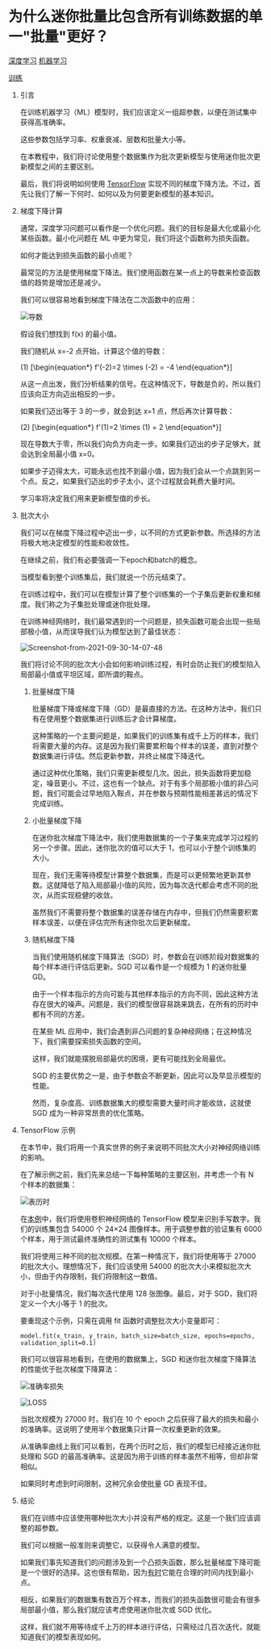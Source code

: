 # 为什么迷你批量比包含所有训练数据的单一"批量"更好？

[深度学习](https://www.baeldung.com/cs/category/ai/deep-learning) [机器学习](https://www.baeldung.com/cs/category/ai/ml)

[训练](https://www.baeldung.com/cs/tag/training)

1. 引言

    在训练机器学习（ML）模型时，我们应该定义一组超参数，以便在测试集中获得高准确率。

    这些参数包括学习率、权重衰减、层数和批量大小等。

    在本教程中，我们将讨论使用整个数据集作为批次更新模型与使用迷你批次更新模型之间的主要区别。

    最后，我们将说明如何使用 [TensorFlow](https://www.baeldung.com/cs/ml-open-source-libraries) 实现不同的梯度下降方法。不过，首先让我们了解一下何时、如何以及为何要更新模型的基本知识。

2. 梯度下降计算

    通常，深度学习问题可以看作是一个优化问题。我们的目标是最大化或最小化某些函数。最小化问题在 ML 中更为常见，我们将这个函数称为损失函数。

    如何才能达到损失函数的最小点呢？

    最常见的方法是使用梯度下降法。我们使用函数在某一点上的导数来检查函数值的趋势是增加还是减少。

    我们可以很容易地看到梯度下降法在二次函数中的应用：

    ![导数](pic/Derivative.webp)

    假设我们想找到 f(x) 的最小值。

    我们随机从 x=-2 点开始，计算这个值的导数：

    (1) \[\begin{equation*} f'(-2)=2 \times (-2) = -4 \end{equation*}\]

    从这一点出发，我们分析结果的信号。在这种情况下，导数是负的，所以我们应该向正方向迈出相反的一步。

    如果我们迈出等于 3 的一步，就会到达 x=1 点，然后再次计算导数：

    (2) \[\begin{equation*} f'(1)=2 \times (1) = 2 \end{equation*}\]

    现在导数大于零，所以我们向负方向走一步。如果我们迈出的步子足够大，就会达到全局最小值 x=0。

    如果步子迈得太大，可能永远也找不到最小值，因为我们会从一个点跳到另一个点。反之，如果我们迈出的步子太小，这个过程就会耗费大量时间。

    学习率将决定我们用来更新模型值的步长。

3. 批次大小

    我们可以在梯度下降过程中迈出一步，以不同的方式更新参数。所选择的方法将极大地决定模型的性能和收敛性。

    在继续之前，我们有必要强调一下epoch和batch的概念。

    当模型看到整个训练集后，我们就说一个历元结束了。

    在训练过程中，我们可以在模型计算了整个训练集的一个子集后更新权重和梯度。我们称之为子集批处理或迷你批处理。

    在训练神经网络时，我们最常遇到的一个问题是，损失函数可能会出现一些局部极小值，从而误导我们认为模型达到了最佳状态：

    ![Screenshot-from-2021-09-30-14-07-48](pic/Screenshot-from-2021-09-30-14-07-48.webp)

    我们将讨论不同的批次大小会如何影响训练过程，有时会防止我们的模型陷入局部最小值或平坦区域，即所谓的鞍点。

    1. 批量梯度下降

        批量梯度下降或梯度下降（GD）是最直接的方法。在这种方法中，我们只有在使用整个数据集进行训练后才会计算梯度。

        这种策略的一个主要问题是，如果我们的训练集有成千上万的样本，我们将需要大量的内存。这是因为我们需要累积每个样本的误差，直到对整个数据集进行评估。然后更新参数，并终止梯度下降迭代。

        通过这种优化策略，我们只需更新模型几次。因此，损失函数将更加稳定，噪音更小。不过，这也有一个缺点。对于有多个局部极小值的非凸问题，我们可能会过早地陷入鞍点，并在参数与预期性能相差甚远的情况下完成训练。

    2. 小批量梯度下降

        在迷你批次梯度下降法中，我们使用数据集的一个子集来完成学习过程的另一个步骤。因此，迷你批次的值可以大于 1，也可以小于整个训练集的大小。

        现在，我们无需等待模型计算整个数据集，而是可以更频繁地更新其参数。这就降低了陷入局部最小值的风险，因为每次迭代都会考虑不同的批次，从而实现稳健的收敛。

        虽然我们不需要将整个数据集的误差存储在内存中，但我们仍然需要积累样本误差，以便在评估完所有迷你批次后更新梯度。

    3. 随机梯度下降

        当我们使用随机梯度下降算法（SGD）时，参数会在训练阶段对数据集的每个样本进行评估后更新。SGD 可以看作是一个规模为 1 的迷你批量 GD。

        由于一个样本指示的方向可能与其他样本指示的方向不同，因此这种方法存在很大的噪声。问题是，我们的模型很容易跳来跳去，在所有的历时中都有不同的方差。

        在某些 ML 应用中，我们会遇到非凸问题的复杂神经网络；在这种情况下，我们需要探索损失函数的空间。

        这样，我们就能摆脱局部最优的困境，更有可能找到全局最优。

        SGD 的主要优势之一是，由于参数会不断更新，因此可以及早显示模型的性能。

        然而，复杂度高、训练数据集大的模型需要大量时间才能收敛，这就使 SGD 成为一种非常昂贵的优化策略。

4. TensorFlow 示例

    在本节中，我们将用一个真实世界的例子来说明不同批次大小对神经网络训练的影响。

    在了解示例之前，我们先来总结一下每种策略的主要区别，并考虑一个有 N 个样本的数据集：

    ![表历时](pic/Table-Epochs.webp)

    在[本例](https://keras.io/examples/vision/mnist_convnet/)中，我们将使用卷积神经网络的 TensorFlow 模型来识别手写数字。我们的训练集包含 54000 个 24×24 图像样本。用于调整参数的验证集有 6000 个样本，用于测试最终准确性的测试集有 10000 个样本。

    我们将使用三种不同的批次规模。在第一种情况下，我们将使用等于 27000 的批次大小。理想情况下，我们应该使用 54000 的批次大小来模拟批次大小，但由于内存限制，我们将限制这一数值。

    对于小批量情况，我们每次迭代使用 128 张图像。最后，对于 SGD，我们将定义一个大小等于 1 的批次。

    要重现这个示例，只需在调用 fit 函数时调整批次大小变量即可：

    `model.fit(x_train, y_train, batch_size=batch_size, epochs=epochs, validation_split=0.1)`

    我们可以很容易地看到，在使用的数据集上，SGD 和迷你批次梯度下降算法的性能优于批次梯度下降算法：

    ![准确率损失](pic/Accuracy.webp)

    ![LOSS](pic/Loss.webp)

    当批次规模为 27000 时，我们在 10 个 epoch 之后获得了最大的损失和最小的准确率。这说明了使用半个数据集只计算一次权重更新的效果。

    从准确率曲线上我们可以看到，在两个历时之后，我们的模型已经接近迷你批处理和 SGD 的最高准确率。这是因为用于训练的样本虽然不相等，但却非常相似。

    如果同时考虑到时间限制，这种冗余会使批量 GD 表现不佳。

5. 结论

    我们在训练中应该使用哪种批次大小并没有严格的规定。这是一个我们应该调整的超参数。

    我们可以根据一般准则来调整它，以获得令人满意的模型。

    如果我们事先知道我们的问题涉及到一个凸损失函数，那么批量梯度下降可能是一个很好的选择。这也很有帮助，因为[有时](https://www.deeplearningbook.org/contents/ml.html)它能在合理的时间内找到最小点。

    相反，如果我们的数据集有数百万个样本，而我们的损失函数很可能会有很多局部最小值，那么我们就应该考虑使用迷你批次或 SGD 优化。

    这样，我们就不用等待成千上万的样本进行评估，只需经过几百次迭代，就能知道我们的模型表现如何。
